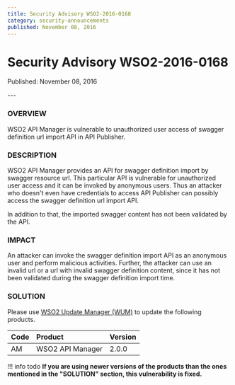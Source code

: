 ```yaml
---
title: Security Advisory WSO2-2016-0168
category: security-announcements
published: November 08, 2016
---
```


# Security Advisory WSO2-2016-0168

<p class="doc-info">Published: November 08, 2016</p>
---

### OVERVIEW
WSO2 API Manager is vulnerable to unauthorized user access of swagger definition url import API in API Publisher.


### DESCRIPTION
WSO2 API Manager provides an API for swagger definition import by swagger resource url. This particular API is vulnerable for unauthorized user access and it can be invoked by anonymous users. Thus an attacker who doesn't even have credentials to access API Publisher can possibly access the swagger definition url import API.

In addition to that, the imported swagger content has not been validated by the API.


### IMPACT
An attacker can invoke the swagger definition import API as an anonymous user and perform malicious activities. Further, the attacker can use an invalid url or a url with invalid swagger definition content, since it has not been validated during the swagger definition import time.


### SOLUTION
Please use [WSO2 Update Manager (WUM)](https://wso2.com/updates/wum/) to update the following products.


| **Code** | **Product** | **Version** |
| :--- | :------ | :------ |
| AM | WSO2 API Manager | 2.0.0 |


!!! info todo
    **If you are using newer versions of the products than the ones mentioned in the "SOLUTION" section, this vulnerability is fixed.**
